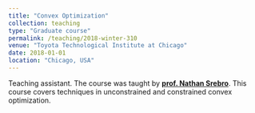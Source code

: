 ```yaml
---
title: "Convex Optimization"
collection: teaching
type: "Graduate course"
permalink: /teaching/2018-winter-310
venue: "Toyota Technological Institute at Chicago"
date: 2018-01-01
location: "Chicago, USA"
---
```


Teaching assistant. The course was taught by  [__prof. Nathan Srebro__](http://ttic.uchicago.edu/~nati/). This course covers techniques in unconstrained and constrained convex optimization.

